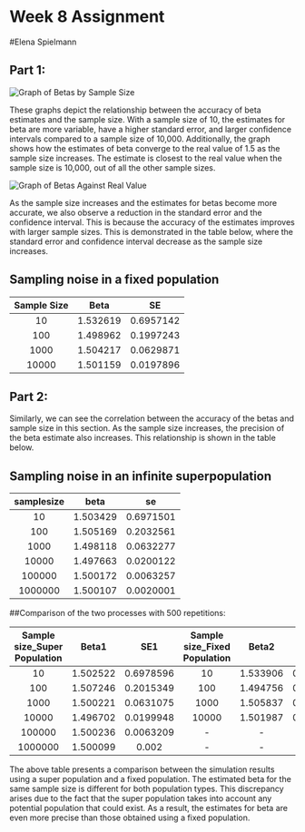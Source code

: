 
# Week 8 Assignment

#Elena Spielmann

## Part 1:


![Graph of Betas by Sample Size](img/beta_graph_1.png)


These graphs depict the relationship between the accuracy of beta estimates and the sample size. With a sample size of 10, the estimates for beta are more variable, have a higher standard error, and larger confidence intervals compared to a sample size of 10,000. Additionally, the graph shows how the estimates of beta converge to the real value of 1.5 as the sample size increases. The estimate is closest to the real value when the sample size is 10,000, out of all the other sample sizes.

![Graph of Betas Against Real Value](img/beta_ss_graph.png)

As the sample size increases and the estimates for betas become more accurate, we also observe a reduction in the standard error and the confidence interval. This is because the accuracy of the estimates improves with larger sample sizes. This is demonstrated in the table below, where the standard error and confidence interval decrease as the sample size increases.


## Sampling noise in a fixed population

| Sample Size |   Beta   |    SE     |
|:-----------:|:-------:|:--------:|
|      10     | 1.532619| 0.6957142|
|     100     | 1.498962| 0.1997243|
|    1000     | 1.504217| 0.0629871|
|   10000     |  1.501159| 0.0197896|

## Part 2:


Similarly, we can see the correlation between the accuracy of the betas and sample size in this section. As the sample size increases, the precision of the beta estimate also increases. This relationship is shown in the table below.

## Sampling noise in an infinite superpopulation

| samplesize |   beta   |    se     |
|:----------:|:--------:|:--------:|
|     10     | 1.503429 | 0.6971501|
|     100    | 1.505169 | 0.2032561|
|     1000   | 1.498118 | 0.0632277|
|    10000   | 1.497663 | 0.0200122|
|   100000   | 1.500172 | 0.0063257|
|  1000000   | 1.500107 | 0.0020001|



##Comparison of the two processes with 500 repetitions:

| Sample size_Super Population |   Beta1   |    SE1     | Sample size_Fixed Population |   Beta2   |    SE2     |
|:----------------------------:|:---------:|:----------:|:---------------------------:|:---------:|:----------:|
|              10              |  1.502522 |  0.6978596 |               10            | 1.533906  | 0.6981993  |
|             100              |  1.507246 |  0.2015349 |               100           | 1.494756  | 0.2012687  |
|             1000             |  1.500221 |  0.0631075 |               1000          | 1.505837  | 0.0633429  |
|            10000             |  1.496702 |  0.0199948 |              10000          | 1.501987  | 0.0199217  |
|            100000            |  1.500236 | 0.0063209  |               -             |    -      |     -      |
|           1000000            |  1.500099 |     0.002  |               -             |    -      |     -      |


The above table presents a comparison between the simulation results using a super population and a fixed population. The estimated beta for the same sample size is different for both population types. This discrepancy arises due to the fact that the super population takes into account any potential population that could exist. As a result, the estimates for beta are even more precise than those obtained using a fixed population.  
